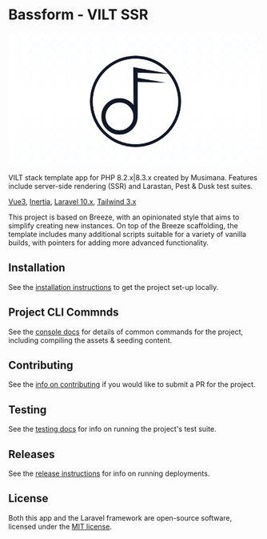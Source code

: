 # Bassform - VILT SSR

![Bassform - VILT SSR](resources/img/banner-readme.png)

VILT stack template app for PHP 8.2.x|8.3.x created by Musimana. Features include server-side rendering (SSR) and Larastan, Pest & Dusk test suites.

[Vue3](https://vuejs.org/),
[Inertia](https://inertiajs.com/),
[Laravel 10.x](https://laravel.com/docs),
[Tailwind 3.x](https://tailwindcss.com/docs)

This project is based on Breeze, with an opinionated style that aims to simplify creating new instances. On top of the Breeze scaffolding,
the template includes many additional scripts suitable for a variety of vanilla builds, with pointers for adding more advanced functionality.

## Installation

See the [installation instructions](.docs/INSTALL.md) to get the project set-up locally.

## Project CLI Commnds

See the [console docs](.docs/CONSOLE.md) for details of common commands for the project, including compiling the assets & seeding content.

## Contributing

See the [info on contributing](.docs/CONTRIBUTING.md) if you would like to submit a PR for the project.

## Testing

See the [testing docs](.docs/TESTING.md) for info on running the project's test suite.

## Releases

See the [release instructions](.docs/RELEASE.md) for info on running deployments.

## License

Both this app and the Laravel framework are open-source software, licensed under the [MIT license](https://opensource.org/licenses/MIT).
